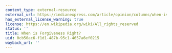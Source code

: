 ```yaml
---
content_type: external-resource
external_url: https://indianexpress.com/article/opinion/columns/when-is-forgiveness-right/
has_external_license_warning: true
license: https://en.wikipedia.org/wiki/All_rights_reserved
status: ''
title: When is Forgiveness Right?
uid: 0cb50ac6-f1d1-487b-95c1-4657a6ef0215
wayback_url: ''
---
```


